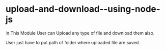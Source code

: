 # upload-and-download--using-node-js
In This Module User can Upload any type of file and download them also.

User just have to put path of folder where uploaded file are saved.
